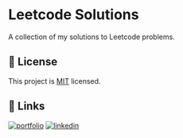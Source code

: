 # Leetcode Solutions

A collection of my solutions to Leetcode problems.

## 📝 License

This project is [MIT](./LICENSE) licensed.

## 🔗 Links

[![portfolio](https://img.shields.io/badge/my_portfolio-000?style=for-the-badge&logo=ko-fi&logoColor=white)](https://meheraj.netlify.app/)
[![linkedin](https://img.shields.io/badge/linkedin-0A66C2?style=for-the-badge&logo=linkedin&logoColor=white)](https://www.linkedin.com/in/meherajulmahmmud/)
